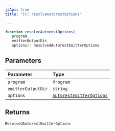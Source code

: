 ```yaml
---
jsApi: true
title: "[F] resolveAutorestOptions"

---
```

```ts
function resolveAutorestOptions(
   program, 
   emitterOutputDir, 
   options): ResolvedAutorestEmitterOptions
```

## Parameters

| Parameter | Type |
| :------ | :------ |
| `program` | `Program` |
| `emitterOutputDir` | `string` |
| `options` | [`AutorestEmitterOptions`](../interfaces/AutorestEmitterOptions.md) |

## Returns

`ResolvedAutorestEmitterOptions`
